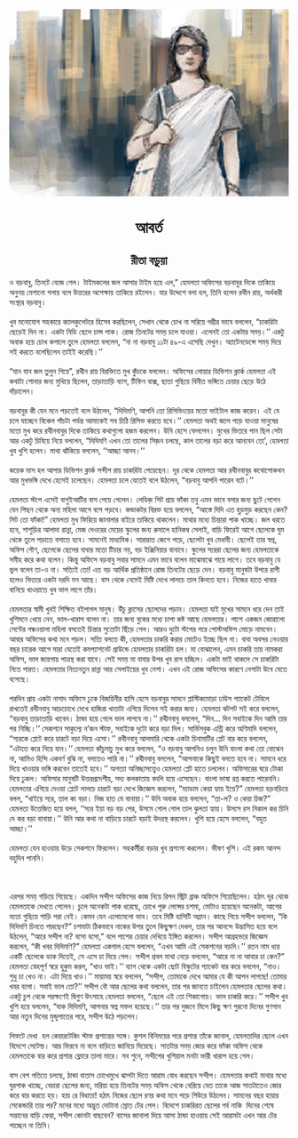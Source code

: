 <div align=center> <img src="./../metadata/images/আবর্ত.jpg" align="center" ></div>
<h1 align=center>আবর্ত</h1>
<h2 align=center>রীতা বড়ুয়া</h2>
&#x993; &#x9AC;&#x9DC;&#x9AC;&#x9BE;&#x9AC;&#x9C1;, &#x9A4;&#x9BF;&#x9A8;&#x99F;&#x9C7; &#x9AC;&#x9C7;&#x99C;&#x9C7; &#x997;&#x9C7;&#x9B2;&#x964; &#x99F;&#x9BE;&#x987;&#x9AE;&#x995;&#x9B2;&#x9C7;&#x9B0; &#x99C;&#x9B2; &#x986;&#x9B8;&#x9BE;&#x9B0; &#x99F;&#x9BE;&#x987;&#x9AE; &#x9B9;&#x9DF;&#x9C7; &#x98F;&#x9B2;,&#x201D; &#x9B9;&#x9C7;&#x9AE;&#x9B2;&#x9A4;&#x9BE; &#x985;&#x9AB;&#x9BF;&#x9B8;&#x9C7;&#x9B0; &#x9AC;&#x9DC;&#x9AC;&#x9BE;&#x9AC;&#x9C1;&#x9B0; &#x9A6;&#x9BF;&#x995;&#x9C7; &#x9A4;&#x9BE;&#x995;&#x9BF;&#x9DF;&#x9C7; &#x985;&#x9A8;&#x9C1;&#x9A8;&#x9DF; &#x9AE;&#x9C7;&#x9B6;&#x9BE;&#x9A8;&#x9CB; &#x997;&#x9B2;&#x9BE;&#x9DF; &#x9AC;&#x9B2;&#x9C7; &#x989;&#x9A4;&#x9CD;&#x9A4;&#x9B0;&#x9C7;&#x9B0; &#x985;&#x9AA;&#x9C7;&#x995;&#x9CD;&#x9B7;&#x9BE;&#x9DF; &#x9A4;&#x9BE;&#x995;&#x9BF;&#x9DF;&#x9C7; &#x9B0;&#x987;&#x9B2;&#x9C7;&#x9A8;&#x964; &#x9AF;&#x9BE;&#x9B0; &#x989;&#x9A6;&#x9CD;&#x9A6;&#x9C7;&#x9B6;&#x9C7; &#x9AC;&#x9B2;&#x9BE; &#x9B9;&#x9B2;, &#x9A4;&#x9BF;&#x9A8;&#x9BF; &#x9B9;&#x9B2;&#x9C7;&#x9A8; &#x9B0;&#x9A5;&#x9C0;&#x9A8; &#x9B0;&#x9BE;&#x9DF;, &#x985;&#x9B0;&#x9CD;&#x9A5;&#x995;&#x9B0;&#x9C0; &#x9B8;&#x982;&#x9B8;&#x9CD;&#x9A5;&#x9BE;&#x9B0; &#x9AC;&#x9DC;&#x9AC;&#x9BE;&#x9AC;&#x9C1;&#x964;&#xA0;<br> <br>&#x996;&#x9C1;&#x9AC; &#x9AE;&#x9A8;&#x9CB;&#x9AF;&#x9CB;&#x997; &#x9B8;&#x9B9;&#x995;&#x9BE;&#x9B0;&#x9C7; &#x995;&#x9CD;&#x9AF;&#x9BE;&#x9B2;&#x995;&#x9C1;&#x9B2;&#x9C7;&#x99F;&#x9B0;&#x9C7; &#x9B9;&#x9BF;&#x9B8;&#x9C7;&#x9AC; &#x995;&#x9B0;&#x99B;&#x9BF;&#x9B2;&#x9C7;&#x9A8;, &#x9B8;&#x9C7;&#x996;&#x9BE;&#x9A8; &#x9A5;&#x9C7;&#x995;&#x9C7; &#x99A;&#x9CB;&#x996; &#x9A8;&#x9BE; &#x9B8;&#x9B0;&#x9BF;&#x9DF;&#x9C7; &#x997;&#x9AE;&#x9CD;&#x9AD;&#x9C0;&#x9B0; &#x9AD;&#x9BE;&#x9AC;&#x9C7; &#x9AC;&#x9B2;&#x9B2;&#x9C7;&#x9A8;, &#x201C;&#x99A;&#x9BE;&#x995;&#x9B0;&#x9BF;&#x99F;&#x9BE; &#x99B;&#x9C7;&#x9DC;&#x9C7;&#x987; &#x9A6;&#x9BF;&#x9A8; &#x9A8;&#x9BE;&#x964; &#x98F;&#x995;&#x99F;&#x9BE; &#x9A8;&#x9BF;&#x9A1;&#x9BF; &#x99B;&#x9C7;&#x9B2;&#x9C7; &#x99A;&#x9BE;&#x9A8;&#x9CD;&#x9B8; &#x9AA;&#x9BE;&#x995;&#x964; &#x9B0;&#x9CB;&#x99C; &#x9A4;&#x9BF;&#x9A8;&#x99F;&#x9C7;&#x9B0; &#x9B8;&#x9AE;&#x9DF; &#x99A;&#x9B2;&#x9C7; &#x9AF;&#x9BE;&#x993;&#x9DF;&#x9BE;&#x964; &#x98F;&#x9B2;&#x9C7;&#x9A8;&#x987; &#x9A4;&#x9CB; &#x98F;&#x995;&#x99F;&#x9BE;&#x9B0; &#x9B8;&#x9AE;&#x9DF;&#x964;&#x2019;&#x2019; &#x98F;&#x995;&#x99F;&#x9C1; &#x985;&#x9AC;&#x9BE;&#x995; &#x9B9;&#x9DF;&#x9C7; &#x99A;&#x9CB;&#x996; &#x995;&#x9AA;&#x9BE;&#x9B2;&#x9C7; &#x9A4;&#x9C1;&#x9B2;&#x9C7; &#x9B9;&#x9C7;&#x9AE;&#x9B2;&#x9A4;&#x9BE; &#x9AC;&#x9B2;&#x9B2;&#x9C7;&#x9A8;, &#x201C;&#x9A8;&#x9BE; &#x9A8;&#x9BE; &#x9AC;&#x9DC;&#x9AC;&#x9BE;&#x9AC;&#x9C1; &#x9E7;&#x9E7;&#x99F;&#x9BE; &#x9EA;&#x9EF;-&#x98F; &#x98F;&#x9B8;&#x9C7;&#x99B;&#x9BF; &#x9A6;&#x9C7;&#x996;&#x9C1;&#x9A8;&#x964; &#x985;&#x9CD;&#x9AF;&#x9BE;&#x99F;&#x9C7;&#x9A8;&#x9A1;&#x9C7;&#x9A8;&#x9CD;&#x9B8;&#x9C7; &#x9B8;&#x9AE;&#x9DF; &#x9A6;&#x9BF;&#x9DF;&#x9C7; &#x9B8;&#x987; &#x995;&#x9B0;&#x9A4;&#x9C7; &#x9AC;&#x9B2;&#x9C7;&#x99B;&#x9BF;&#x9B2;&#x9C7;&#x9A8; &#x9A4;&#x9BE;&#x987;&#x987; &#x995;&#x9B0;&#x9C7;&#x99B;&#x9BF;&#x964;&#x2019;&#x2019;&#xA0;<br> <br>&#x201C;&#x9AF;&#x9BE;&#x9A8; &#x9AF;&#x9BE;&#x9A8; &#x99C;&#x9B2; &#x9A4;&#x9C1;&#x9B2;&#x9C1;&#x9A8; &#x997;&#x9BF;&#x9DF;&#x9C7;&#x201D;, &#x9B0;&#x9A5;&#x9C0;&#x9A8; &#x9B0;&#x9BE;&#x9DF; &#x9AC;&#x9BF;&#x9B0;&#x995;&#x9CD;&#x9A4;&#x9BF;&#x9A4;&#x9C7; &#x9AE;&#x9C1;&#x996; &#x995;&#x9C1;&#x981;&#x99A;&#x995;&#x9C7; &#x9AC;&#x9B2;&#x9B2;&#x9C7;&#x9A8;&#x964; &#x985;&#x9AB;&#x9BF;&#x9B8;&#x9C7;&#x9B0; &#x9B2;&#x9CB;&#x9DF;&#x9BE;&#x9B0; &#x9A1;&#x9BF;&#x9AD;&#x9BF;&#x9B6;&#x9A8; &#x995;&#x9CD;&#x9B2;&#x9BE;&#x9B0;&#x9CD;&#x995; &#x9B9;&#x9C7;&#x9AE;&#x9B2;&#x9A4;&#x9BE; &#x98F;&#x987; &#x995;&#x9A5;&#x9BE;&#x99F;&#x9BE; &#x9B6;&#x9CB;&#x9A8;&#x9BE;&#x9B0; &#x99C;&#x9A8;&#x9CD;&#x9AF; &#x9AE;&#x9C1;&#x996;&#x9BF;&#x9DF;&#x9C7; &#x99B;&#x9BF;&#x9B2;&#x9C7;&#x9A8;, &#x9A4;&#x9BE;&#x9DC;&#x9BE;&#x9A4;&#x9BE;&#x9DC;&#x9BF; &#x9AC;&#x9CD;&#x9AF;&#x9BE;&#x997;, &#x99F;&#x9BF;&#x9AB;&#x9BF;&#x9A8; &#x9AC;&#x9BE;&#x995;&#x9CD;&#x9B8;, &#x99B;&#x9BE;&#x9A4;&#x9BE; &#x997;&#x9C1;&#x99B;&#x9BF;&#x9DF;&#x9C7; &#x9AC;&#x9BF;&#x9A8;&#x9C0;&#x9A4; &#x9AD;&#x999;&#x9CD;&#x997;&#x9BF;&#x9A4;&#x9C7; &#x99A;&#x9C7;&#x9DF;&#x9BE;&#x9B0; &#x99B;&#x9C7;&#x9DC;&#x9C7; &#x989;&#x9A0;&#x9C7; &#x9A6;&#x9BE;&#x981;&#x9DC;&#x9BE;&#x9B2;&#x9C7;&#x9A8;&#x964;<br> <br>&#x9AC;&#x9DC;&#x9AC;&#x9BE;&#x9AC;&#x9C1;&#x9B0; &#x995;&#x9C0; &#x9AF;&#x9C7;&#x9A8; &#x9AE;&#x9A8;&#x9C7; &#x9AA;&#x9DC;&#x9A4;&#x9C7;&#x987; &#x9AC;&#x9B2;&#x9C7; &#x989;&#x9A0;&#x9B2;&#x9C7;&#x9A8;, &#x201C;&#x9A6;&#x9BF;&#x9A6;&#x9BF;&#x9AE;&#x9A3;&#x9BF;, &#x986;&#x9AA;&#x9A8;&#x9BF; &#x9A4;&#x9CB; &#x9B0;&#x9BF;&#x9B8;&#x9BF;&#x9AD;&#x9BF;&#x982;&#x9DF;&#x9C7;&#x9B0; &#x9AE;&#x9A4;&#x9CB; &#x9AD;&#x9BE;&#x987;&#x99F;&#x9BE;&#x9B2; &#x995;&#x9BE;&#x99C; &#x995;&#x9B0;&#x9C7;&#x9A8;&#x964; &#x98F;&#x987; &#x9AF;&#x9C7; &#x99A;&#x9B2;&#x9C7; &#x9AF;&#x9BE;&#x99A;&#x9CD;&#x99B;&#x9C7;&#x9A8; &#x9AC;&#x9BF;&#x995;&#x9C7;&#x9B2; &#x9AA;&#x9BE;&#x981;&#x99A;&#x99F;&#x9BE; &#x9AA;&#x9B0;&#x9CD;&#x9AF;&#x9A8;&#x9CD;&#x9A4; &#x986;&#x9AE;&#x9BE;&#x995;&#x9C7;&#x987; &#x9B8;&#x9AC; &#x99A;&#x9BF;&#x9A0;&#x9BF; &#x9B0;&#x9BF;&#x9B8;&#x9BF;&#x9AD; &#x995;&#x9B0;&#x9A4;&#x9C7; &#x9B9;&#x9AC;&#x9C7;&#x964;&#x2019;&#x2019; &#x9B9;&#x9C7;&#x9AE;&#x9B2;&#x9A4;&#x9BE; &#x985;&#x9A5;&#x987; &#x99C;&#x9B2;&#x9C7; &#x9AA;&#x9DC;&#x9C7; &#x9AF;&#x9BE;&#x993;&#x9DF;&#x9BE; &#x9AE;&#x9BE;&#x9A8;&#x9C1;&#x9B7;&#x9C7;&#x9B0; &#x9AE;&#x9A4;&#x9CB; &#x9AE;&#x9C1;&#x996; &#x995;&#x9B0;&#x9C7; &#x9B0;&#x9A5;&#x9C0;&#x9A8;&#x9AC;&#x9BE;&#x9AC;&#x9C1;&#x9B0; &#x9A6;&#x9BF;&#x995;&#x9C7; &#x9A4;&#x9BE;&#x995;&#x9BF;&#x9DF;&#x9C7; &#x995;&#x9A5;&#x9BE;&#x997;&#x9C1;&#x9B2;&#x9CB; &#x9B9;&#x99C;&#x9AE; &#x995;&#x9B0;&#x9B2;&#x9C7;&#x9A8;&#x964; &#x989;&#x9A8;&#x9BF; &#x9B9;&#x9C7;&#x9B8;&#x9C7; &#x9AB;&#x9C7;&#x9B2;&#x9B2;&#x9C7;&#x9A8;&#x964; &#x9AE;&#x9C1;&#x996;&#x9C7;&#x9B0; &#x9AD;&#x9BF;&#x9A4;&#x9B0;&#x9C7; &#x9AA;&#x9BE;&#x9A8; &#x99B;&#x9BF;&#x9B2; &#x9B8;&#x9C7;&#x99F;&#x9BE; &#x986;&#x9B0; &#x98F;&#x995;&#x99F;&#x9C1; &#x99A;&#x9BF;&#x9AC;&#x9BF;&#x9DF;&#x9C7; &#x9A8;&#x9BF;&#x9DF;&#x9C7; &#x9AC;&#x9B2;&#x9B2;&#x9C7;&#x9A8;, &#x201C;&#x9A6;&#x9BF;&#x9A6;&#x9BF;&#x9AE;&#x9A3;&#x9BF; &#x98F;&#x996;&#x9A8; &#x9A4;&#x9CB; &#x9A4;&#x9BE;&#x9B2;&#x9C7;&#x9B0; &#x9B8;&#x9BF;&#x99C;&#x9BC;&#x9A8; &#x99A;&#x9B2;&#x99B;&#x9C7;, &#x995;&#x9BE;&#x9B2; &#x9A4;&#x9BE;&#x9B2;&#x9C7;&#x9B0; &#x9AC;&#x9DC;&#x9BE; &#x995;&#x9B0;&#x9C7; &#x986;&#x9A8;&#x9AC;&#x9C7;&#x9A8; &#x9A4;&#x9CB;&#x2019;, &#x9B9;&#x9C7;&#x9AE;&#x9B2;&#x9A4;&#x9BE; &#x996;&#x9C1;&#x9AC; &#x996;&#x9C1;&#x9B6;&#x9BF; &#x9B9;&#x9B2;&#x9C7;&#x9A8;&#x964; &#x9AE;&#x9BE;&#x9A5;&#x9BE; &#x99D;&#x9BE;&#x981;&#x995;&#x9BF;&#x9DF;&#x9C7; &#x9AC;&#x9B2;&#x9B2;&#x9C7;&#x9A8;, &#x2018;&#x2018;&#x986;&#x99A;&#x9CD;&#x99B;&#x9BE; &#x986;&#x9A8;&#x9AC;&#x964;&#x2019;&#x2019;&#xA0;<br> <br>&#x995;&#x9DF;&#x9C7;&#x995; &#x9AE;&#x9BE;&#x9B8; &#x9B9;&#x9B2; &#x986;&#x9AA;&#x9BE;&#x9B0; &#x9A1;&#x9BF;&#x9AD;&#x9BF;&#x9B6;&#x9A8; &#x995;&#x9CD;&#x9B2;&#x9BE;&#x9B0;&#x9CD;&#x995; &#x9B8;&#x9A8;&#x9CD;&#x9A6;&#x9C0;&#x9AA; &#x9B0;&#x9BE;&#x9DF; &#x99A;&#x9BE;&#x995;&#x9B0;&#x9BF;&#x99F;&#x9BE; &#x9AA;&#x9C7;&#x9DF;&#x9C7;&#x99B;&#x9C7;&#x9A8;&#x964; &#x9A6;&#x9C2;&#x9B0; &#x9A5;&#x9C7;&#x995;&#x9C7; &#x9B9;&#x9C7;&#x9AE;&#x9B2;&#x9A4;&#x9BE; &#x986;&#x9B0; &#x9B0;&#x9A5;&#x9C0;&#x9A8;&#x9AC;&#x9BE;&#x9AC;&#x9C1;&#x9B0; &#x995;&#x9A5;&#x9CB;&#x9AA;&#x9CB;&#x995;&#x9A5;&#x9A8; &#x986;&#x9B0; &#x9AE;&#x9C1;&#x996;&#x9AD;&#x999;&#x9CD;&#x997;&#x9BF; &#x9A6;&#x9C7;&#x996;&#x9C7; &#x9B9;&#x9C7;&#x9B8;&#x9C7;&#x987; &#x99A;&#x9B2;&#x9C7;&#x99B;&#x9C7;&#x9A8;&#x964; &#x9B9;&#x9C7;&#x9AE;&#x9B2;&#x9A4;&#x9BE; &#x99A;&#x9B2;&#x9C7; &#x9AF;&#x9C7;&#x9A4;&#x9C7;&#x987; &#x9AC;&#x9B2;&#x9C7; &#x989;&#x9A0;&#x9B2;&#x9C7;&#x9A8;, &#x201C;&#x9AC;&#x9DC;&#x9AC;&#x9BE;&#x9AC;&#x9C1; &#x986;&#x9AA;&#x9A8;&#x9BF; &#x9AA;&#x9BE;&#x9B0;&#x9C7;&#x9A8; &#x9AC;&#x99F;&#x9C7;&#x964;&#x2019;&#x2019;<br> <br>&#x9B9;&#x9C7;&#x9AE;&#x9B2;&#x9A4;&#x9BE; &#x9B8;&#x9CD;&#x99F;&#x9AA;&#x9C7; &#x98F;&#x9B8;&#x9C7;&#x987; &#x9AC;&#x9BE;&#x997;&#x9C1;&#x987;&#x986;&#x99F;&#x9BF;&#x9B0; &#x9AC;&#x9BE;&#x9B8; &#x9AA;&#x9C7;&#x9DF;&#x9C7; &#x997;&#x9C7;&#x9B2;&#x9C7;&#x9A8;&#x964; &#x9B2;&#x9C7;&#x9A1;&#x9BF;&#x99C;&#x9BC; &#x9B8;&#x9BF;&#x99F; &#x9AA;&#x9CD;&#x9B0;&#x9BE;&#x9DF; &#x9AB;&#x9BE;&#x981;&#x995;&#x9BE; &#x9A4;&#x9AC;&#x9C1; &#x98F;&#x9AE;&#x9A8; &#x9AD;&#x9BE;&#x9AC;&#x9C7; &#x9AC;&#x9B8;&#x9BE;&#x9B0; &#x99C;&#x9A8;&#x9CD;&#x9AF; &#x99B;&#x9C1;&#x99F;&#x9C7; &#x997;&#x9C7;&#x9B2;&#x9C7;&#x9A8; &#x9AF;&#x9C7;&#x9A8; &#x9AA;&#x9BF;&#x99B;&#x9A8; &#x9A5;&#x9C7;&#x995;&#x9C7; &#x985;&#x9A8;&#x9CD;&#x9AF; &#x9AE;&#x9B9;&#x9BF;&#x9B2;&#x9BE; &#x986;&#x997;&#x9C7; &#x9AC;&#x9B8;&#x9C7; &#x9AA;&#x9DC;&#x9AC;&#x9C7;&#x964; &#x995;&#x9A8;&#x9CD;&#x9A1;&#x9BE;&#x995;&#x99F;&#x9B0; &#x9AC;&#x9BF;&#x9B0;&#x995;&#x9CD;&#x9A4; &#x9B9;&#x9DF;&#x9C7; &#x9AC;&#x9B2;&#x9B2;&#x9C7;&#x9A8;, &#x201C;&#x986;&#x9B8;&#x9CD;&#x9A4;&#x9C7; &#x9A6;&#x9BF;&#x9A6;&#x9BF; &#x98F;&#x9A4; &#x9B9;&#x9C1;&#x9DC;&#x9AE;&#x9C1;&#x9DC; &#x995;&#x9B0;&#x99B;&#x9C7;&#x9A8; &#x995;&#x9C7;&#x9A8;? &#x9B8;&#x9BF;&#x99F; &#x9A4;&#x9CB; &#x9AB;&#x9BE;&#x981;&#x995;&#x9BE;!&#x201D; &#x9B9;&#x9C7;&#x9AE;&#x9B2;&#x9A4;&#x9BE; &#x9AE;&#x9C1;&#x996; &#x9AB;&#x9BF;&#x9B0;&#x9BF;&#x9DF;&#x9C7; &#x99C;&#x9BE;&#x9A8;&#x9BE;&#x9B2;&#x9BE;&#x9B0; &#x9AC;&#x9BE;&#x987;&#x9B0;&#x9C7; &#x9A4;&#x9BE;&#x995;&#x9BF;&#x9DF;&#x9C7; &#x9A5;&#x9BE;&#x995;&#x9B2;&#x9C7;&#x9A8;&#x964; &#x9AE;&#x9BE;&#x9A5;&#x9BE;&#x9B0; &#x9AE;&#x9A7;&#x9CD;&#x9AF;&#x9C7; &#x99A;&#x9BF;&#x9A8;&#x9CD;&#x9A4;&#x9BE;&#x9B0;&#x9BE; &#x9AA;&#x9BE;&#x995; &#x996;&#x9BE;&#x99A;&#x9CD;&#x99B;&#x9C7;&#x964; &#x99C;&#x9B2; &#x9A7;&#x9B0;&#x9A4;&#x9C7; &#x9B9;&#x9AC;&#x9C7;, &#x9B6;&#x9BE;&#x9B6;&#x9C1;&#x9DC;&#x9BF;&#x9B0; &#x986;&#x9B2;&#x9BE;&#x9A6;&#x9BE; &#x9B0;&#x9BE;&#x9A8;&#x9CD;&#x9A8;&#x9BE;, &#x9AE;&#x9C7;&#x99C; &#x9A6;&#x9C7;&#x993;&#x9B0;&#x9C7;&#x9B0; &#x9AE;&#x9C7;&#x9DF;&#x9C7;&#x9B0; &#x9B8;&#x9CD;&#x995;&#x9C1;&#x9B2;&#x9C7;&#x9B0; &#x99C;&#x9A8;&#x9CD;&#x9AF; &#x9B0;&#x9C1;&#x9AE;&#x9BE;&#x9B2;&#x9C7; &#x9B9;&#x9BE;&#x9A8;&#x9BF;&#x995;&#x9AE;&#x9CD;&#x9AC; &#x9B8;&#x9C7;&#x9B2;&#x9BE;&#x987;, &#x9AC;&#x9BE;&#x9DC;&#x9BF; &#x9AB;&#x9BF;&#x9B0;&#x9C7;&#x987; &#x986;&#x997;&#x9C7; &#x99B;&#x9C7;&#x9B2;&#x9C7;&#x995;&#x9C7; &#x998;&#x9C1;&#x9AE; &#x9A5;&#x9C7;&#x995;&#x9C7; &#x9A4;&#x9C1;&#x9B2;&#x9C7; &#x9AA;&#x9DC;&#x9BE;&#x9A4;&#x9C7; &#x9AC;&#x9B8;&#x9BE;&#x9A4;&#x9C7; &#x9B9;&#x9AC;&#x9C7;&#x964; &#x9B8;&#x9BE;&#x9AE;&#x9A8;&#x9C7;&#x987; &#x9AE;&#x9BE;&#x9A7;&#x9CD;&#x9AF;&#x9AE;&#x9BF;&#x995;&#x964; &#x9B8;&#x9BE;&#x9B0;&#x9BE;&#x9B0;&#x9BE;&#x9A4; &#x99C;&#x9C7;&#x997;&#x9C7; &#x9AA;&#x9DC;&#x9C7;, &#x99B;&#x9C7;&#x9B2;&#x9C7;&#x99F;&#x9BE; &#x996;&#x9C1;&#x9AC; &#x9AE;&#x9C7;&#x9A7;&#x9BE;&#x9AC;&#x9C0;&#x964; &#x99B;&#x9C7;&#x9B2;&#x9C7;&#x987; &#x9A4;&#x9BE;&#x9B0; &#x9B8;&#x9CD;&#x9AC;&#x9AA;&#x9CD;&#x9A8;, &#x985;&#x9AB;&#x9BF;&#x9B8; &#x997;&#x9CC;&#x9A3;, &#x99B;&#x9C7;&#x9B2;&#x9C7;&#x995;&#x9C7; &#x99B;&#x9C7;&#x9B2;&#x9C7;&#x9B0; &#x9AC;&#x9BE;&#x9AC;&#x9BE;&#x9B0; &#x9AE;&#x9A4;&#x9CB; &#x99F;&#x9BF;&#x99A;&#x9BE;&#x9B0; &#x9A8;&#x9DF;, &#x9AC;&#x9DC; &#x987;&#x99E;&#x9CD;&#x99C;&#x9BF;&#x9A8;&#x9BF;&#x9DF;&#x9BE;&#x9B0; &#x9AC;&#x9BE;&#x9A8;&#x9BE;&#x9AC;&#x9C7;&#x964; &#x9B8;&#x9CD;&#x995;&#x9C1;&#x9B2;&#x9C7;&#x9B0; &#x9B8;&#x9CD;&#x9AF;&#x9B0;&#x9B0;&#x9BE; &#x99B;&#x9C7;&#x9B2;&#x9C7;&#x9B0; &#x99C;&#x9A8;&#x9CD;&#x9AF; &#x9B9;&#x9C7;&#x9AE;&#x9B2;&#x9A4;&#x9BE;&#x995;&#x9C7; &#x9B8;&#x9AE;&#x9C0;&#x9B9; &#x995;&#x9B0;&#x9C7; &#x995;&#x9A5;&#x9BE; &#x9AC;&#x9B2;&#x9C7;&#x9A8;&#x964; &#x995;&#x9BF;&#x9A8;&#x9CD;&#x9A4;&#x9C1; &#x985;&#x9AB;&#x9BF;&#x9B8;&#x9C7; &#x9AC;&#x9DC;&#x9AC;&#x9BE;&#x9AC;&#x9C1; &#x9B8;&#x9AC;&#x9BE;&#x9B0; &#x9B8;&#x9BE;&#x9AE;&#x9A8;&#x9C7; &#x98F;&#x9AE;&#x9A8; &#x9AD;&#x9BE;&#x9AC;&#x9C7; &#x9AC;&#x9B2;&#x9C7;&#x9A8; &#x9AE;&#x9BE;&#x99D;&#x9C7;&#x9AE;&#x9BE;&#x99D;&#x9C7; &#x997;&#x9BE;&#x9DF;&#x9C7; &#x9B2;&#x9BE;&#x997;&#x9C7;&#x964; &#x9A4;&#x9AC;&#x9C7; &#x9AC;&#x9DC;&#x9AC;&#x9BE;&#x9AC;&#x9C1; &#x9AF;&#x9C7; &#x9AD;&#x9C1;&#x9B2; &#x9AC;&#x9B2;&#x9C7;&#x9A8; &#x9A4;&#x9BE;-&#x993; &#x9A8;&#x9BE;&#x964; &#x9B8;&#x9A4;&#x9CD;&#x9AF;&#x9BF;&#x987; &#x9A4;&#x9CB;! &#x98F;&#x9A4; &#x9AC;&#x9DC; &#x986;&#x9B0;&#x9CD;&#x9A5;&#x9BF;&#x995; &#x9AA;&#x9CD;&#x9B0;&#x9A4;&#x9BF;&#x9B7;&#x9CD;&#x9A0;&#x9BE;&#x9A8;&#x9C7; &#x9B0;&#x9CB;&#x99C; &#x9A4;&#x9BF;&#x9A8;&#x99F;&#x9C7;&#x9DF; &#x99B;&#x9C7;&#x9DC;&#x9C7; &#x9A6;&#x9C7;&#x9A8;&#x964; &#x9AC;&#x9DC;&#x9AC;&#x9BE;&#x9AC;&#x9C1; &#x9AE;&#x9BE;&#x9A8;&#x9C1;&#x9B7;&#x99F;&#x9BE; &#x989;&#x9AA;&#x9B0;&#x9C7; &#x9B0;&#x9BE;&#x997;&#x9C0; &#x9B9;&#x9B2;&#x9C7;&#x993; &#x9AD;&#x9BF;&#x9A4;&#x9B0;&#x9C7; &#x98F;&#x995;&#x99F;&#x9BE; &#x9A6;&#x9B0;&#x9A6;&#x9BF; &#x9AE;&#x9A8; &#x986;&#x99B;&#x9C7;&#x964; &#x9AC;&#x9BE;&#x9B8; &#x9A5;&#x9C7;&#x995;&#x9C7; &#x9A8;&#x9C7;&#x9AE;&#x9C7;&#x987; &#x9AE;&#x9BF;&#x9B7;&#x9CD;&#x99F;&#x9BF; &#x9A6;&#x9C7;&#x996;&#x9C7; &#x9B2;&#x9BE;&#x9B2;&#x99A;&#x9C7; &#x9A4;&#x9BE;&#x9B2; &#x995;&#x9BF;&#x9A8;&#x9A4;&#x9C7; &#x9B9;&#x9AC;&#x9C7;&#x964; &#x9A8;&#x9BF;&#x99C;&#x9C7;&#x9B0; &#x9B9;&#x9BE;&#x9A4;&#x9C7; &#x996;&#x9BE;&#x9AC;&#x9BE;&#x9B0; &#x9AC;&#x9BE;&#x9A8;&#x9BF;&#x9DF;&#x9C7; &#x996;&#x9BE;&#x993;&#x9DF;&#x9BE;&#x9A4;&#x9C7; &#x996;&#x9C1;&#x9AC; &#x9AD;&#x9BE;&#x9B2; &#x9B2;&#x9BE;&#x997;&#x9C7; &#x9A4;&#x9BE;&#x981;&#x9B0;&#x964;&#xA0;<br> <br>&#x9B9;&#x9C7;&#x9AE;&#x9B2;&#x9A4;&#x9BE;&#x9B0; &#x9B8;&#x9CD;&#x9AC;&#x9BE;&#x9AE;&#x9C0; &#x996;&#x9C1;&#x9AC;&#x987; &#x9B6;&#x9BF;&#x995;&#x9CD;&#x9B7;&#x9BF;&#x9A4; &#x9AC;&#x987;&#x9AA;&#x9BE;&#x997;&#x9B2; &#x9AE;&#x9BE;&#x9A8;&#x9C1;&#x9B7;&#x964; &#x989;&#x981;&#x99A;&#x9C1; &#x995;&#x9CD;&#x9B2;&#x9BE;&#x9B8;&#x9C7;&#x9B0; &#x99B;&#x9C7;&#x9B2;&#x9C7;&#x9A6;&#x9C7;&#x9B0; &#x9AA;&#x9DC;&#x9BE;&#x9A8;&#x964; &#x9B9;&#x9C7;&#x9AE;&#x9B2;&#x9A4;&#x9BE; &#x9AF;&#x9BE;&#x987; &#x9AE;&#x9C1;&#x996;&#x9C7;&#x9B0; &#x9B8;&#x9BE;&#x9AE;&#x9A8;&#x9C7; &#x9A7;&#x9B0;&#x9C7; &#x9A6;&#x9C7;&#x9A8; &#x9A4;&#x9BE;&#x987; &#x996;&#x9C1;&#x9B6;&#x9BF;&#x9AE;&#x9A8;&#x9C7; &#x996;&#x9C7;&#x9DF;&#x9C7; &#x9A8;&#x9C7;&#x9A8;, &#x9AD;&#x9BE;&#x9B2;-&#x996;&#x9BE;&#x9B0;&#x9BE;&#x9AA; &#x9AC;&#x9B2;&#x9C7;&#x9A8; &#x9A8;&#x9BE;&#x964; &#x9A4;&#x9BE;&#x9B0; &#x99C;&#x9A8;&#x9CD;&#x9AF; &#x9AC;&#x9C1;&#x995;&#x9C7;&#x9B0; &#x9AE;&#x9A7;&#x9CD;&#x9AF;&#x9C7; &#x99A;&#x9BE;&#x9AA;&#x9BE; &#x995;&#x9B7;&#x9CD;&#x99F; &#x986;&#x99B;&#x9C7; &#x9B9;&#x9C7;&#x9AE;&#x9B2;&#x9A4;&#x9BE;&#x9B0;&#x964; &#x9AA;&#x9BE;&#x9B6;&#x9C7; &#x98F;&#x995;&#x99C;&#x9A8; &#x99C;&#x9CB;&#x9B0;&#x9BE;&#x9B2;&#x9CB; &#x9B8;&#x9C7;&#x9A8;&#x9CD;&#x99F;&#x9C7;&#x9B0; &#x997;&#x9A8;&#x9CD;&#x9A7;&#x993;&#x9DF;&#x9BE;&#x9B2;&#x9BE; &#x9AE;&#x9B9;&#x9BF;&#x9B2;&#x9BE; &#x9AC;&#x9B8;&#x9A4;&#x9C7;&#x987; &#x99A;&#x9BF;&#x9A8;&#x9CD;&#x9A4;&#x9BE;&#x9B0; &#x9B8;&#x9C1;&#x9A4;&#x9CB;&#x99F;&#x9BE; &#x99B;&#x9BF;&#x981;&#x9DC;&#x9C7; &#x997;&#x9C7;&#x9B2;&#x964; &#x986;&#x9B0;&#x993; &#x9A6;&#x9C1;&#x99F;&#x9CB; &#x9B8;&#x9CD;&#x99F;&#x9AA;&#x9C7;&#x9B0; &#x9AA;&#x9B0;&#x9C7; &#x9AA;&#x9CB;&#x9B8;&#x9CD;&#x99F;&#x985;&#x9AB;&#x9BF;&#x9B8; &#x9AE;&#x9CB;&#x9DC;&#x9C7; &#x9A8;&#x9BE;&#x9AE;&#x9AC;&#x9C7;&#x9A8;&#x964; &#x986;&#x9AC;&#x9BE;&#x9B0; &#x985;&#x9AB;&#x9BF;&#x9B8;&#x9C7;&#x9B0; &#x995;&#x9A5;&#x9BE; &#x9AE;&#x9A8;&#x9C7; &#x9AA;&#x9DC;&#x9B2;&#x964; &#x9B8;&#x9A4;&#x9CD;&#x9AF;&#x9BF; &#x9AC;&#x9B2;&#x9A4;&#x9C7; &#x995;&#x9C0;, &#x9B9;&#x9C7;&#x9AE;&#x9B2;&#x9A4;&#x9BE;&#x9B0; &#x99A;&#x9BE;&#x995;&#x9B0;&#x9BF; &#x995;&#x9B0;&#x9BE;&#x9B0; &#x9AE;&#x9CB;&#x99F;&#x9C7;&#x993; &#x987;&#x99A;&#x9CD;&#x99B;&#x9C7; &#x99B;&#x9BF;&#x9B2; &#x9A8;&#x9BE;&#x964; &#x9AC;&#x9BE;&#x9AC;&#x9BE; &#x985;&#x9AC;&#x9B8;&#x9B0; &#x9A8;&#x9C7;&#x993;&#x9DF;&#x9BE;&#x9B0; &#x9AC;&#x99B;&#x9B0; &#x99A;&#x9BE;&#x9B0;&#x9C7;&#x995; &#x986;&#x997;&#x9C7; &#x9AE;&#x9BE;&#x9B0;&#x9BE; &#x9AF;&#x9C7;&#x9A4;&#x9C7;&#x987; &#x995;&#x9AE;&#x9AA;&#x9CD;&#x9AF;&#x9BE;&#x9B6;&#x9A8;&#x9C7;&#x99F; &#x997;&#x9CD;&#x9B0;&#x9BE;&#x989;&#x9A8;&#x9CD;&#x9A1;&#x9C7; &#x9B9;&#x9C7;&#x9AE;&#x9B2;&#x9A4;&#x9BE;&#x9B0; &#x99A;&#x9BE;&#x995;&#x9B0;&#x9BF;&#x99F;&#x9BE; &#x9B9;&#x9B2;&#x964; &#x9AE;&#x9BE; &#x9AC;&#x9CB;&#x99D;&#x9BE;&#x9B2;&#x9C7;&#x9A8;, &#x98F;&#x9AE;&#x9A8; &#x99A;&#x9BE;&#x995;&#x9B0;&#x9BF; &#x9A4;&#x9BE;&#x9DF; &#x9A8;&#x9BE;&#x9AE;&#x995;&#x9B0;&#x9BE; &#x985;&#x9AB;&#x9BF;&#x9B8;, &#x9AD;&#x9BE;&#x9B2; &#x99C;&#x9BE;&#x9DF;&#x997;&#x9BE;&#x9DF; &#x9AA;&#x9BE;&#x9A4;&#x9CD;&#x9B0;&#x9B8;&#x9CD;&#x9A5; &#x995;&#x9B0;&#x9BE; &#x9AF;&#x9BE;&#x9AC;&#x9C7;&#x964; &#x9B8;&#x9C7;&#x987; &#x9B8;&#x9AE;&#x9DF; &#x9AE;&#x9BE; &#x9AC;&#x9BE;&#x9AC;&#x9BE;&#x9B0; &#x989;&#x9AA;&#x9B0; &#x996;&#x9C1;&#x9AC; &#x9B0;&#x9BE;&#x997; &#x9B9;&#x99A;&#x9CD;&#x99B;&#x9BF;&#x9B2;&#x964; &#x98F;&#x995;&#x99F;&#x9BE; &#x9AD;&#x9BE;&#x987; &#x9A5;&#x9BE;&#x995;&#x9B2;&#x9C7; &#x9B8;&#x9C7; &#x99A;&#x9BE;&#x995;&#x9B0;&#x9BF;&#x99F;&#x9BE; &#x9A8;&#x9BF;&#x9A4;&#x9C7; &#x9AA;&#x9BE;&#x9B0;&#x9A4;&#x964; &#x9B9;&#x9C7;&#x9AE;&#x9B2;&#x9A4;&#x9BE;&#x9B0; &#x9A8;&#x9BF;&#x9A4;&#x9CD;&#x9AF;&#x9A8;&#x9A4;&#x9C1;&#x9A8; &#x9B0;&#x9BE;&#x9A8;&#x9CD;&#x9A8;&#x9BE; &#x986;&#x9B0; &#x9B8;&#x9C7;&#x9B2;&#x9BE;&#x987;&#x9DF;&#x9C7;&#x9B0; &#x996;&#x9C1;&#x9AC; &#x9A8;&#x9C7;&#x9B6;&#x9BE;&#x964; &#x98F;&#x996;&#x9A8; &#x98F;&#x987; &#x9B0;&#x9CB;&#x99C; &#x985;&#x9AB;&#x9BF;&#x9B8;&#x9C7;&#x9B0; &#x995;&#x9BE;&#x9B0;&#x9A3;&#x9C7; &#x9A8;&#x9C7;&#x9B6;&#x9BE;&#x99F;&#x9BE; &#x989;&#x9AC;&#x9C7; &#x9AF;&#x9C7;&#x9A4;&#x9C7; &#x9AC;&#x9B8;&#x9C7;&#x99B;&#x9C7;&#x964;&#xA0;<br> <br>&#x9AA;&#x9B0;&#x9A6;&#x9BF;&#x9A8; &#x9AA;&#x9CD;&#x9B0;&#x9BE;&#x9DF; &#x98F;&#x995;&#x99F;&#x9BE; &#x9A8;&#x9BE;&#x997;&#x9BE;&#x9A6; &#x985;&#x9AB;&#x9BF;&#x9B8;&#x9C7; &#x9A2;&#x9C1;&#x995;&#x9C7; &#x9AC;&#x9BF;&#x99C;&#x9DF;&#x9BF;&#x9A8;&#x9C0;&#x9B0; &#x9B9;&#x9BE;&#x9B8;&#x9BF; &#x9B9;&#x9C7;&#x9B8;&#x9C7; &#x9AC;&#x9DC;&#x9AC;&#x9BE;&#x9AC;&#x9C1;&#x9B0; &#x9B8;&#x9BE;&#x9AE;&#x9A8;&#x9C7; &#x9AA;&#x9CD;&#x9B2;&#x9BE;&#x9B8;&#x9CD;&#x99F;&#x9BF;&#x995;&#x9AE;&#x9CB;&#x9DC;&#x9BE; &#x9A2;&#x9BE;&#x989;&#x9B8; &#x9AA;&#x9CD;&#x9AF;&#x9BE;&#x995;&#x9C7;&#x99F; &#x99F;&#x9C7;&#x9AC;&#x9BF;&#x9B2;&#x9C7; &#x9B0;&#x9BE;&#x996;&#x9A4;&#x9C7;&#x987; &#x9B0;&#x9A5;&#x9C0;&#x9A8;&#x9AC;&#x9BE;&#x9AC;&#x9C1; &#x986;&#x9DC;&#x99A;&#x9CB;&#x996;&#x9C7; &#x9A6;&#x9C7;&#x996;&#x9C7; &#x9B9;&#x9BE;&#x99C;&#x9BF;&#x9B0;&#x9BE; &#x996;&#x9BE;&#x9A4;&#x9BE;&#x99F;&#x9BE; &#x98F;&#x997;&#x9BF;&#x9DF;&#x9C7; &#x9A6;&#x9BF;&#x9B2;&#x9C7;&#x9A8; &#x9B8;&#x987; &#x995;&#x9B0;&#x9BE;&#x9B0; &#x99C;&#x9A8;&#x9CD;&#x9AF;&#x964; &#x9B9;&#x9C7;&#x9AE;&#x9B2;&#x9A4;&#x9BE; &#x99D;&#x99F;&#x9AA;&#x99F; &#x9B8;&#x987; &#x995;&#x9B0;&#x9C7; &#x9AC;&#x9B2;&#x9B2;&#x9C7;&#x9A8;, &#x201C;&#x9AC;&#x9DC;&#x9AC;&#x9BE;&#x9AC;&#x9C1; &#x9A4;&#x9BE;&#x9DC;&#x9BE;&#x9A4;&#x9BE;&#x9DC;&#x9BF; &#x996;&#x9BE;&#x9AC;&#x9C7;&#x9A8;&#x964; &#x9A0;&#x9BE;&#x9A8;&#x9CD;&#x9A1;&#x9BE; &#x9B9;&#x9DF;&#x9C7; &#x997;&#x9C7;&#x9B2;&#x9C7; &#x9AD;&#x9BE;&#x9B2; &#x9B2;&#x9BE;&#x997;&#x9AC;&#x9C7; &#x9A8;&#x9BE;&#x964;&#x2019;&#x2019; &#x9B0;&#x9A5;&#x9C0;&#x9A8;&#x9AC;&#x9BE;&#x9AC;&#x9C1; &#x9AC;&#x9B2;&#x9B2;&#x9C7;&#x9A8;, &#x201C;&#x9A6;&#x9BF;&#x9A8;... &#x9A6;&#x9BF;&#x9A8; &#x9B8;&#x9AC;&#x9BE;&#x987;&#x995;&#x9C7; &#x9A6;&#x9BF;&#x9A8; &#x986;&#x9AE;&#x9BF; &#x9A4;&#x9BE;&#x9B0; &#x9AA;&#x9B0; &#x9A8;&#x9BF;&#x99A;&#x9CD;&#x99B;&#x9BF;&#x964;&#x2019;&#x2019; &#x9B8;&#x9C7;&#x995;&#x9B6;&#x9A8;&#x9C7; &#x9B8;&#x9BE;&#x995;&#x9C1;&#x9B2;&#x9CD;&#x9AF;&#x9C7; &#x9A8;&#x2019;&#x99C;&#x9A8; &#x9B8;&#x9CD;&#x99F;&#x9BE;&#x9AB;, &#x9B8;&#x9AC;&#x9BE;&#x987;&#x995;&#x9C7; &#x9A6;&#x9C1;&#x99F;&#x9CB; &#x995;&#x9B0;&#x9C7; &#x9AC;&#x9DC;&#x9BE; &#x9A6;&#x9BF;&#x9B2;&#x964; &#x9B8;&#x9BE;&#x9B0;&#x9CD;&#x9AD;&#x9BF;&#x9B8;&#x9AC;&#x9C1;&#x995; &#x98F;&#x9A8;&#x9CD;&#x99F;&#x9CD;&#x9B0;&#x9BF; &#x995;&#x9B0;&#x9C7; &#x985;&#x9A3;&#x9BF;&#x9AE;&#x9BE;&#x9A6;&#x9BF; &#x9AC;&#x9B2;&#x9B2;&#x9C7;&#x9A8;, &#x201C;&#x9B8;&#x9CD;&#x9AF;&#x9B0;&#x995;&#x9C7; &#x9AA;&#x9CD;&#x9B2;&#x9C7;&#x99F;&#x9C7; &#x995;&#x9B0;&#x9C7; &#x99A;&#x9BE;&#x9B0;&#x99F;&#x9C7; &#x9AC;&#x9DC;&#x9BE; &#x9A6;&#x9BF;&#x9DF;&#x9C7; &#x98F;&#x9B8;&#x9CB;&#x964;&#x2019;&#x2019; &#x9B0;&#x9A5;&#x9C0;&#x9A8;&#x9AC;&#x9BE;&#x9AC;&#x9C1; &#x986;&#x9B2;&#x9AE;&#x9BE;&#x9B0;&#x9BF; &#x9A5;&#x9C7;&#x995;&#x9C7; &#x98F;&#x995;&#x99F;&#x9BE; &#x99A;&#x9BF;&#x9A8;&#x9BE;&#x9AE;&#x9BE;&#x99F;&#x9BF;&#x9B0; &#x9AA;&#x9CD;&#x9B2;&#x9C7;&#x99F; &#x9AC;&#x9BE;&#x9B0; &#x995;&#x9B0;&#x9C7; &#x9AC;&#x9B2;&#x9B2;&#x9C7;&#x9A8;, &#x201C;&#x98F;&#x99F;&#x9BE;&#x9A4;&#x9C7; &#x995;&#x9B0;&#x9C7; &#x9A8;&#x9BF;&#x9DF;&#x9C7; &#x9AF;&#x9BE;&#x9A8;&#x964;&#x2019;&#x2019; &#x9B9;&#x9C7;&#x9AE;&#x9B2;&#x9A4;&#x9BE; &#x995;&#x9BE;&#x981;&#x99A;&#x9C1;&#x9AE;&#x9BE;&#x99A;&#x9C1; &#x9AE;&#x9C1;&#x996; &#x995;&#x9B0;&#x9C7; &#x9AC;&#x9B2;&#x9B2;&#x9C7;&#x9A8;, &#x201C;&#x993; &#x9AC;&#x9DC;&#x9AC;&#x9BE;&#x9AC;&#x9C1; &#x986;&#x9AA;&#x9A8;&#x9BF;&#x993; &#x99A;&#x9B2;&#x9C1;&#x9A8; &#x989;&#x9A8;&#x9BF; &#x9AC;&#x9BE;&#x982;&#x9B2;&#x9BE; &#x995;&#x9A5;&#x9BE; &#x9A4;&#x9CB; &#x9AC;&#x9CB;&#x99D;&#x9C7;&#x9A8; &#x9A8;&#x9BE;, &#x986;&#x9AE;&#x9BF;&#x993; &#x9B9;&#x9BF;&#x9A8;&#x9CD;&#x9A6;&#x9BF; &#x98F;&#x995;&#x9AC;&#x9B0;&#x9CD;&#x9A3; &#x9AC;&#x9C1;&#x99D;&#x9BF; &#x9A8;&#x9BE;, &#x9AC;&#x9B2;&#x9A4;&#x9C7;&#x993; &#x9AA;&#x9BE;&#x9B0;&#x9BF; &#x9A8;&#x9BE;&#x964;&#x2019;&#x2019; &#x9B0;&#x9A5;&#x9C0;&#x9A8;&#x9AC;&#x9BE;&#x9AC;&#x9C1; &#x9AC;&#x9B2;&#x9B2;&#x9C7;&#x9A8;, &#x201C;&#x986;&#x9AA;&#x9A8;&#x9BE;&#x995;&#x9C7; &#x995;&#x9BF;&#x99B;&#x9C1;&#x987; &#x9AC;&#x9B2;&#x9A4;&#x9C7; &#x9B9;&#x9AC;&#x9C7; &#x9A8;&#x9BE;&#x964; &#x9B8;&#x9BE;&#x9AE;&#x9A8;&#x9C7; &#x9A7;&#x9B0;&#x9C7; &#x9A6;&#x9BF;&#x9DF;&#x9C7; &#x996;&#x9BE;&#x993;&#x9DF;&#x9BE;&#x9B0; &#x9AD;&#x999;&#x9CD;&#x997;&#x9BF; &#x995;&#x9B0;&#x9AC;&#x9C7;&#x9A8; &#x9A4;&#x9BE;&#x9A4;&#x9C7;&#x987; &#x9B9;&#x9AC;&#x9C7;&#x964;&#x2019;&#x2019; &#x985;&#x997;&#x9A4;&#x9CD;&#x9AF;&#x9BE; &#x985;&#x9A8;&#x9BF;&#x99A;&#x9CD;&#x99B;&#x9BE;&#x9B8;&#x9A4;&#x9CD;&#x9A4;&#x9CD;&#x9AC;&#x9C7;&#x993; &#x9B9;&#x9C7;&#x9AE;&#x9B2;&#x9A4;&#x9BE; &#x9AA;&#x9CD;&#x9B2;&#x9C7;&#x99F; &#x9B9;&#x9BE;&#x9A4;&#x9C7; &#x99A;&#x9B2;&#x9B2;&#x9C7;&#x9A8;&#x964; &#x985;&#x9AB;&#x9BF;&#x9B8;&#x9BE;&#x9B0;&#x9C7;&#x9B0; &#x998;&#x9B0;&#x9C7; &#x99F;&#x9CB;&#x995;&#x9BE; &#x9A6;&#x9BF;&#x9DF;&#x9C7; &#x9A2;&#x9C1;&#x995;&#x9B2;&#x964; &#x985;&#x9AB;&#x9BF;&#x9B8;&#x9BE;&#x9B0; &#x9AE;&#x9BE;&#x9A8;&#x9C1;&#x9B7;&#x99F;&#x9BF; &#x989;&#x9A4;&#x9CD;&#x9A4;&#x9B0;&#x9AA;&#x9CD;&#x9B0;&#x9A6;&#x9C7;&#x9B6;&#x9C0;&#x9DF;, &#x9B8;&#x9A6;&#x9CD;&#x9AF; &#x995;&#x9B2;&#x995;&#x9BE;&#x9A4;&#x9BE;&#x9DF; &#x9AC;&#x9A6;&#x9B2;&#x9BF; &#x9B9;&#x9DF;&#x9C7; &#x98F;&#x9B8;&#x9C7;&#x99B;&#x9C7;&#x9A8;&#x964; &#x9AC;&#x9BE;&#x982;&#x9B2;&#x9BE; &#x9AD;&#x9BE;&#x9B7;&#x9BE; &#x9B0;&#x9AA;&#x9CD;&#x9A4; &#x995;&#x9B0;&#x9A4;&#x9C7; &#x9AA;&#x9BE;&#x9B0;&#x9C7;&#x9A8;&#x9A8;&#x9BF;&#x964; &#x9B9;&#x9C7;&#x9AE;&#x9B2;&#x9A4;&#x9BE;&#x9B0; &#x98F;&#x997;&#x9BF;&#x9DF;&#x9C7; &#x9A6;&#x9C7;&#x993;&#x9DF;&#x9BE; &#x9AA;&#x9CD;&#x9B2;&#x9C7;&#x99F;&#x9C7; &#x9B2;&#x9BE;&#x9B2;&#x99A;&#x9C7; &#x99A;&#x9BE;&#x9B0;&#x99F;&#x9C7; &#x9AC;&#x9DC;&#x9BE; &#x9A6;&#x9C7;&#x996;&#x9C7; &#x99C;&#x9BF;&#x99C;&#x9CD;&#x99E;&#x9C7;&#x9B8; &#x995;&#x9B0;&#x9B2;&#x9C7;&#x9A8;, &#x201C;&#x9AE;&#x9CD;&#x9AF;&#x9BE;&#x9A1;&#x9BE;&#x9AE; &#x995;&#x9C7;&#x9DF;&#x9BE; &#x9B9;&#x9CD;&#x9AF;&#x9BE;&#x9DF; &#x987;&#x9DF;&#x9C7;?&#x201D; &#x9B9;&#x9C7;&#x9AE;&#x9B2;&#x9A4;&#x9BE; &#x9B9;&#x9DC;&#x9AC;&#x9DC;&#x9BF;&#x9DF;&#x9C7; &#x9AC;&#x9B2;&#x9B2;, &#x201C;&#x996;&#x9BE;&#x987;&#x9DF;&#x9C7; &#x9B8;&#x9CD;&#x9AF;&#x9B0;, &#x9A4;&#x9BE;&#x9B2; &#x995;&#x9BE; &#x9AC;&#x9DC;&#x9BE;&#x964; &#x9A8;&#x9BF;&#x99C; &#x9B9;&#x9BE;&#x9A4; &#x9AE;&#x9C7; &#x9AC;&#x9BE;&#x9A8;&#x9BE;&#x9DF;&#x9BE;&#x964;&#x2019;&#x2019; &#x989;&#x9A8;&#x9BF; &#x985;&#x9AC;&#x9BE;&#x995; &#x9B9;&#x9DF;&#x9C7; &#x9AC;&#x9B2;&#x9B2;&#x9C7;&#x9A8;, &#x201C;&#x9A4;&#x9BE;-&#x9B2;? &#x993; &#x995;&#x9C7;&#x9DF;&#x9BE; &#x99A;&#x9BF;&#x99C;?&#x201D; &#x9B9;&#x9C7;&#x9AE;&#x9B2;&#x9A4;&#x9BE; &#x989;&#x9A4;&#x9CD;&#x9A4;&#x9C7;&#x99C;&#x9BF;&#x9A4; &#x9B9;&#x9DF;&#x9C7; &#x9AC;&#x9B2;&#x9B2;, &#x2018;&#x2018;&#x9B8;&#x9CD;&#x9AF;&#x9B0; &#x987;&#x9DF;&#x9BE; &#x9AC;&#x9DC; &#x9AC;&#x9DC; &#x9AA;&#x9C7;&#x9B0;, &#x989;&#x9B8;&#x9AE;&#x9C7; &#x997;&#x9CB;&#x9B2; &#x997;&#x9CB;&#x9B2; &#x9A4;&#x9BE;&#x9B2; &#x99D;&#x9C1;&#x9B2;&#x9A4;&#x9BE; &#x9B9;&#x9CD;&#x9AF;&#x9BE;&#x9DF;&#x964; &#x989;&#x9B8;&#x9B8;&#x9C7; &#x9B0;&#x9B8; &#x9A8;&#x9BF;&#x995;&#x9BE;&#x9B2; &#x995;&#x9B0; &#x99A;&#x9BF;&#x9A8;&#x9BF; &#x9A6;&#x9C7; &#x995;&#x9B0; &#x9AC;&#x9DC;&#x9BE; &#x9AC;&#x9BE;&#x9A8;&#x9BE;&#x9DF;&#x9BE;&#x964;&#x2019;&#x2019; &#x989;&#x9A8;&#x9BF; &#x986;&#x9B0; &#x995;&#x9A5;&#x9BE; &#x9A8;&#x9BE; &#x9AC;&#x9BE;&#x9DC;&#x9BF;&#x9DF;&#x9C7; &#x99A;&#x9BE;&#x9B0;&#x99F;&#x9C7; &#x9AC;&#x9DC;&#x9BE;&#x987; &#x989;&#x9A6;&#x9B0;&#x9B8;&#x9CD;&#x9A5; &#x995;&#x9B0;&#x9B2;&#x9C7;&#x9A8;&#x964; &#x996;&#x9C1;&#x9B6;&#x9BF; &#x9B9;&#x9DF;&#x9C7; &#x9B9;&#x9C7;&#x9B8;&#x9C7; &#x9AC;&#x9B2;&#x9B2;&#x9C7;&#x9A8;, &#x201C;&#x9AC;&#x9B9;&#x9C1;&#x9A4; &#x986;&#x99A;&#x9CD;&#x99B;&#x9BE;&#x964;&#x2019;&#x2019;<br> <br>&#x9B9;&#x9C7;&#x9AE;&#x9B2;&#x9A4;&#x9BE; &#x9AF;&#x9C7;&#x9A8; &#x9B9;&#x9BE;&#x993;&#x9DF;&#x9BE;&#x9DF; &#x989;&#x9DC;&#x9C7; &#x9B8;&#x9C7;&#x995;&#x9B6;&#x9A8;&#x9C7; &#x9AB;&#x9BF;&#x9B0;&#x9B2;&#x9C7;&#x9A8;&#x964; &#x9B8;&#x9B9;&#x995;&#x9B0;&#x9CD;&#x9AE;&#x9C0;&#x9B0;&#x9BE; &#x9AC;&#x9DC;&#x9BE;&#x9B0; &#x996;&#x9C1;&#x9AC; &#x9AA;&#x9CD;&#x9B0;&#x9B6;&#x982;&#x9B8;&#x9BE; &#x995;&#x9B0;&#x9B2;&#x9C7;&#x9A8;&#x964; &#x9AD;&#x9C0;&#x9B7;&#x9A3; &#x996;&#x9C1;&#x9B6;&#x9BF;&#x964; &#x98F;&#x987; &#x9B0;&#x995;&#x9AE; &#x986;&#x9A8;&#x9A8;&#x9CD;&#x9A6; &#x9AC;&#x9B9;&#x9C1;&#x9A6;&#x9BF;&#x9A8; &#x9AA;&#x9BE;&#x9A8;&#x9A8;&#x9BF;&#x964;&#xA0;<br> <br>&#xA0;<br> <br>&#x98F;&#x9B0;&#x9AA;&#x9B0; &#x9B8;&#x9AE;&#x9DF; &#x997;&#x9DC;&#x9BF;&#x9DF;&#x9C7; &#x997;&#x9BF;&#x9DF;&#x9C7;&#x99B;&#x9C7;&#x964; &#x98F;&#x995;&#x9A6;&#x9BF;&#x9A8; &#x9B8;&#x9A8;&#x9CD;&#x9A6;&#x9C0;&#x9AA; &#x985;&#x9AB;&#x9BF;&#x9B8;&#x9C7;&#x9B0; &#x995;&#x9BE;&#x99C; &#x9A8;&#x9BF;&#x9DF;&#x9C7; &#x9B0;&#x9BF;&#x9AA;&#x9A8; &#x9B8;&#x9CD;&#x99F;&#x9CD;&#x9B0;&#x9BF;&#x99F; &#x9AC;&#x9CD;&#x9B0;&#x9BE;&#x99E;&#x9CD;&#x99A; &#x985;&#x9AB;&#x9BF;&#x9B8;&#x9C7; &#x997;&#x9BF;&#x9DF;&#x9C7;&#x99B;&#x9BF;&#x9B2;&#x9C7;&#x9A8;&#x964; &#x9B9;&#x9A0;&#x9BE;&#x9CE; &#x9A6;&#x9C2;&#x9B0; &#x9A5;&#x9C7;&#x995;&#x9C7; &#x9B9;&#x9C7;&#x9AE;&#x9B2;&#x9A4;&#x9BE;&#x995;&#x9C7; &#x9A6;&#x9C7;&#x996;&#x9A4;&#x9C7; &#x9AA;&#x9C7;&#x9B2;&#x9C7;&#x9A8;&#x964; &#x99A;&#x9C1;&#x9B2;&#x9C7; &#x985;&#x9A8;&#x9C7;&#x995;&#x99F;&#x9BE; &#x9AA;&#x9BE;&#x995; &#x9A7;&#x9B0;&#x9C7;&#x99B;&#x9C7;, &#x99A;&#x9CB;&#x996;&#x9C7; &#x9AA;&#x9C1;&#x9B0;&#x9C1; &#x9B2;&#x9C7;&#x9A8;&#x9CD;&#x9B8;&#x9C7;&#x9B0; &#x99A;&#x9B6;&#x9AE;&#x9BE;, &#x9AE;&#x9CB;&#x99F;&#x9BE;&#x993; &#x9B9;&#x9DF;&#x9C7;&#x99B;&#x9C7;&#x9A8; &#x985;&#x9A8;&#x9C7;&#x995;&#x99F;&#x9BE;, &#x986;&#x997;&#x9C7;&#x9B0; &#x9AE;&#x9A4;&#x9CB; &#x997;&#x9C1;&#x99B;&#x9BF;&#x9DF;&#x9C7; &#x9B6;&#x9BE;&#x9DC;&#x9BF; &#x9AA;&#x9B0;&#x9BE; &#x9A8;&#x9C7;&#x987;&#x964; &#x995;&#x9C7;&#x9AE;&#x9A8; &#x9AF;&#x9C7;&#x9A8; &#x98F;&#x9B2;&#x9CB;&#x9AE;&#x9C7;&#x9B2;&#x9CB; &#x9AD;&#x9BE;&#x9AC;&#x964; &#x9A4;&#x9AC;&#x9C7; &#x9AE;&#x9BF;&#x9B7;&#x9CD;&#x99F;&#x9BF; &#x9B9;&#x9BE;&#x9B8;&#x9BF;&#x99F;&#x9BF; &#x985;&#x9AE;&#x9CD;&#x9B2;&#x9BE;&#x9A8;&#x964; &#x995;&#x9BE;&#x99B;&#x9C7; &#x997;&#x9BF;&#x9DF;&#x9C7; &#x9B8;&#x9A8;&#x9CD;&#x9A6;&#x9C0;&#x9AA; &#x9AC;&#x9B2;&#x9B2;&#x9C7;&#x9A8;, &#x201C;&#x995;&#x9BF; &#x9A6;&#x9BF;&#x9A6;&#x9BF;&#x9AE;&#x9A3;&#x9BF; &#x99A;&#x9BF;&#x9A8;&#x9A4;&#x9C7; &#x9AA;&#x9BE;&#x9B0;&#x99B;&#x9C7;&#x9A8;?&#x201D; &#x99A;&#x9B6;&#x9AE;&#x9BE;&#x99F;&#x9BE; &#x9A0;&#x9BF;&#x995;&#x9AD;&#x9BE;&#x9AC;&#x9C7; &#x9A8;&#x9BE;&#x995;&#x9C7;&#x9B0; &#x989;&#x9AA;&#x9B0; &#x9A4;&#x9C1;&#x9B2;&#x9C7; &#x995;&#x9BF;&#x99B;&#x9C1;&#x995;&#x9CD;&#x9B7;&#x9A3; &#x9A6;&#x9C7;&#x996;&#x9B2;, &#x9A4;&#x9BE;&#x9B0; &#x9AA;&#x9B0; &#x986;&#x9A8;&#x9A8;&#x9CD;&#x9A6;&#x9C7; &#x989;&#x9A6;&#x9CD;&#x9AD;&#x9BE;&#x9B8;&#x9BF;&#x9A4; &#x9B9;&#x9DF;&#x9C7; &#x9AC;&#x9B2;&#x9C7; &#x989;&#x9A0;&#x9B2;&#x9C7;&#x9A8;, &#x201C;&#x986;&#x9B0;&#x9C7; &#x9B8;&#x9A8;&#x9CD;&#x9A6;&#x9C0;&#x9AA; &#x9A8;&#x9BE;? &#x9AC;&#x9B8;&#x9CB; &#x9AC;&#x9B8;&#x9CB;,&#x201D; &#x9AC;&#x9B2;&#x9C7; &#x9AA;&#x9BE;&#x9B6;&#x9C7;&#x9B0; &#x99A;&#x9C7;&#x9DF;&#x9BE;&#x9B0; &#x9A6;&#x9C7;&#x996;&#x9BF;&#x9DF;&#x9C7; &#x987;&#x999;&#x9CD;&#x997;&#x9BF;&#x9A4; &#x995;&#x9B0;&#x9B2;&#x9C7;&#x9A8;&#x964; &#x9B8;&#x9A8;&#x9CD;&#x9A6;&#x9C0;&#x9AA; &#x986;&#x997;&#x9CD;&#x9B0;&#x9B9;&#x9AD;&#x9B0;&#x9C7; &#x99C;&#x9BF;&#x99C;&#x9CD;&#x99E;&#x9C7;&#x9B8; &#x995;&#x9B0;&#x9B2;&#x9C7;&#x9A8;, &#x201C;&#x995;&#x9C0; &#x996;&#x9AC;&#x9B0; &#x9A6;&#x9BF;&#x9A6;&#x9BF;&#x9AE;&#x9A3;&#x9BF;?&#x201D; &#x9B9;&#x9C7;&#x9AE;&#x9B2;&#x9A4;&#x9BE; &#x98F;&#x995;&#x997;&#x9BE;&#x9B2; &#x9B9;&#x9C7;&#x9B8;&#x9C7; &#x9AC;&#x9B2;&#x9B2;&#x9C7;&#x9A8;, &#x201C;&#x98F;&#x996;&#x9A8; &#x986;&#x9AE;&#x9BF; &#x98F;&#x987; &#x9B8;&#x9C7;&#x995;&#x9B6;&#x9A8;&#x9C7;&#x9B0; &#x9AC;&#x9DC;&#x9A6;&#x9BF;&#x964;&#x2019;&#x2019; &#x9B0;&#x9A4;&#x9A8; &#x9A8;&#x9BE;&#x9AE; &#x9A7;&#x9B0;&#x9C7; &#x98F;&#x995;&#x99F;&#x9BF; &#x99B;&#x9C7;&#x9B2;&#x9C7;&#x995;&#x9C7; &#x9A1;&#x9BE;&#x995; &#x9A6;&#x9BF;&#x9A4;&#x9C7;&#x987;, &#x9B8;&#x9C7; &#x98F;&#x9B8;&#x9C7; &#x99A;&#x9BE; &#x9A6;&#x9BF;&#x9DF;&#x9C7; &#x997;&#x9C7;&#x9B2;&#x964; &#x9B8;&#x9A8;&#x9CD;&#x9A6;&#x9C0;&#x9AA; &#x9AA;&#x9CD;&#x9B0;&#x9AC;&#x9B2; &#x9AE;&#x9BE;&#x9A5;&#x9BE; &#x9A8;&#x9C7;&#x9DC;&#x9C7; &#x9AC;&#x9B2;&#x9B2;&#x9C7;&#x9A8;, &#x201C;&#x986;&#x9B0;&#x9C7; &#x9A8;&#x9BE; &#x9A8;&#x9BE; &#x986;&#x9AC;&#x9BE;&#x9B0; &#x99A;&#x9BE; &#x995;&#x9C7;&#x9A8;?&#x201D; &#x9B9;&#x9C7;&#x9AE;&#x9B2;&#x9A4;&#x9BE; &#x9B8;&#x9CD;&#x9A8;&#x9C7;&#x9B9;&#x9AA;&#x9C2;&#x9B0;&#x9CD;&#x9A3; &#x9B8;&#x9CD;&#x9AC;&#x9B0;&#x9C7; &#x9B9;&#x9C1;&#x995;&#x9C1;&#x9AE; &#x995;&#x9B0;&#x9B2;, &#x201C;&#x996;&#x9BE;&#x993; &#x9AD;&#x9BE;&#x987;&#x964;&#x2019;&#x2019; &#x9AC;&#x9CD;&#x9AF;&#x9BE;&#x997; &#x9A5;&#x9C7;&#x995;&#x9C7; &#x98F;&#x995;&#x99F;&#x9BE; &#x99B;&#x9CB;&#x99F; &#x9AC;&#x9BF;&#x9B8;&#x9CD;&#x995;&#x9C1;&#x99F;&#x9C7;&#x9B0; &#x9AA;&#x9CD;&#x9AF;&#x9BE;&#x995;&#x9C7;&#x99F; &#x9AC;&#x9BE;&#x9B0; &#x995;&#x9B0;&#x9C7; &#x9AC;&#x9B2;&#x9B2;&#x9C7;&#x9A8;, &#x201C;&#x9A8;&#x9BE;&#x993;&#x964; &#x9B6;&#x9C1;&#x9A7;&#x9C1; &#x99A;&#x9BE; &#x996;&#x9C7;&#x993; &#x9A8;&#x9BE;&#x964; &#x98F;&#x99F;&#x9BE; &#x9A6;&#x9BF;&#x9DF;&#x9C7; &#x996;&#x9BE;&#x993;&#x964;&#x2019;&#x2019; &#x9AE;&#x9BE;&#x9DF;&#x9BE;&#x9AE;&#x9DF; &#x9B8;&#x9CD;&#x9AC;&#x9B0;&#x9C7; &#x9AC;&#x9B2;&#x9B2;&#x9C7;&#x9A8;, &#x201C;&#x9B8;&#x9A8;&#x9CD;&#x9A6;&#x9C0;&#x9AA;, &#x9A4;&#x9CB;&#x9AE;&#x9BE;&#x995;&#x9C7; &#x9A6;&#x9C7;&#x996;&#x9C7; &#x986;&#x9AE;&#x9BE;&#x9B0; &#x9AF;&#x9C7; &#x995;&#x9C0; &#x986;&#x9AA;&#x9A8; &#x9B2;&#x9BE;&#x997;&#x99B;&#x9C7;! &#x9A4;&#x9CB;&#x9AE;&#x9BE;&#x9B0; &#x996;&#x9AC;&#x9B0; &#x9AC;&#x9B2;&#x9CB;&#x964; &#x9B8;&#x9AC;&#x9BE;&#x987; &#x9AD;&#x9BE;&#x9B2; &#x9A4;&#x9CB;?&#x2019;&#x2019; &#x9B8;&#x9A8;&#x9CD;&#x9A6;&#x9C0;&#x9AA; &#x9AC;&#x9CC; &#x986;&#x9B0; &#x99B;&#x9C7;&#x9B2;&#x9C7;&#x9B0; &#x995;&#x9A5;&#x9BE; &#x9AC;&#x9B2;&#x9B2;&#x9C7;&#x9A8;, &#x9A4;&#x9BE;&#x9B0; &#x9AA;&#x9B0; &#x99C;&#x9BE;&#x9A8;&#x9A4;&#x9C7; &#x99A;&#x9BE;&#x987;&#x9B2;&#x9C7;&#x9A8; &#x9B9;&#x9C7;&#x9AE;&#x9B2;&#x9A4;&#x9BE;&#x9B0; &#x99B;&#x9C7;&#x9B2;&#x9C7;&#x9B0; &#x995;&#x9A5;&#x9BE;&#x964; &#x98F;&#x995;&#x99F;&#x9C1; &#x99A;&#x9C1;&#x9AA; &#x9A5;&#x9C7;&#x995;&#x9C7; &#x9AA;&#x9B0;&#x995;&#x9CD;&#x9B7;&#x9A3;&#x9C7;&#x987; &#x9A6;&#x9CD;&#x9AC;&#x9BF;&#x997;&#x9C1;&#x9A3; &#x989;&#x9CE;&#x9B8;&#x9BE;&#x9B9;&#x9C7; &#x9B9;&#x9C7;&#x9AE;&#x9B2;&#x9A4;&#x9BE; &#x9AC;&#x9B2;&#x9B2;&#x9C7;&#x9A8;, &#x201C;&#x99B;&#x9C7;&#x9B2;&#x9C7; &#x98F;&#x987; &#x9A4;&#x9CB; &#x9B6;&#x9BF;&#x995;&#x9BE;&#x997;&#x9CB;&#x9DF;&#x964; &#x9AD;&#x9BE;&#x9B2; &#x99A;&#x9BE;&#x995;&#x9B0;&#x9BF; &#x995;&#x9B0;&#x9C7;&#x964;&#x2019;&#x2019; &#x9B8;&#x9A8;&#x9CD;&#x9A6;&#x9C0;&#x9AA; &#x996;&#x9C1;&#x9AC; &#x996;&#x9C1;&#x9B6;&#x9BF; &#x9B9;&#x9DF;&#x9C7; &#x9AC;&#x9B2;&#x9B2;&#x9C7;&#x9A8;, &#x201C;&#x9AF;&#x9BE;&#x995; &#x9A6;&#x9BF;&#x9A6;&#x9BF;&#x9AE;&#x9A3;&#x9BF;, &#x986;&#x9AA;&#x9A8;&#x9BE;&#x9B0; &#x9B8;&#x9CD;&#x9AC;&#x9AA;&#x9CD;&#x9A8; &#x9B8;&#x9AB;&#x9B2; &#x9B9;&#x9DF;&#x9C7;&#x99B;&#x9C7;&#x964;&#x2019;&#x2019; &#x9A4;&#x9BE;&#x9B0; &#x9AA;&#x9B0; &#x9A6;&#x9C1;&#x99C;&#x9A8;&#x9C7; &#x9AE;&#x9BF;&#x9B2;&#x9C7; &#x995;&#x9BF;&#x99B;&#x9C1; &#x995;&#x9CD;&#x9B7;&#x9A3; &#x9AA;&#x9C1;&#x9B0;&#x9A8;&#x9CB; &#x9A6;&#x9BF;&#x9A8;&#x9C7;&#x9B0; &#x997;&#x9C1;&#x9A3;&#x997;&#x9BE;&#x9A8; &#x986;&#x9B0; &#x9A8;&#x9A4;&#x9C1;&#x9A8; &#x9A6;&#x9BF;&#x9A8;&#x9C7;&#x9B0; &#x9AE;&#x9C1;&#x9A8;&#x9CD;&#x9A1;&#x9C1;&#x9AA;&#x9BE;&#x9A4;&#x9C7;&#x9B0; &#x9AA;&#x9B0;&#x9C7;, &#x9B8;&#x9A8;&#x9CD;&#x9A6;&#x9C0;&#x9AA; &#x989;&#x9A0;&#x9C7; &#x9AA;&#x9DC;&#x9B2;&#x9C7;&#x9A8;&#x964;<br> <br>&#x9B2;&#x9BF;&#x9AB;&#x99F;&#x9C7; &#x9A6;&#x9C7;&#x996;&#x9BE;&#xA0; &#x9B9;&#x9B2; &#x995;&#x9C7;&#x9DF;&#x9BE;&#x9B0;&#x99F;&#x9C7;&#x995;&#x9BF;&#x982; &#x9B8;&#x9CD;&#x99F;&#x9BE;&#x9AB; &#x9AA;&#x9CD;&#x9B0;&#x9B6;&#x9BE;&#x9A8;&#x9CD;&#x9A4;&#x9C7;&#x9B0; &#x9B8;&#x999;&#x9CD;&#x997;&#x9C7;&#x964; &#x995;&#x9C1;&#x9B6;&#x9B2; &#x9AC;&#x9BF;&#x9A8;&#x9BF;&#x9AE;&#x9DF;&#x9C7;&#x9B0; &#x9AA;&#x9B0;&#x9C7; &#x9AA;&#x9CD;&#x9B0;&#x9B6;&#x9BE;&#x9A8;&#x9CD;&#x9A4; &#x9A4;&#x9BE;&#x981;&#x995;&#x9C7; &#x99C;&#x9BE;&#x9A8;&#x9BE;&#x9B2;, &#x9B9;&#x9C7;&#x9AE;&#x9B2;&#x9A4;&#x9BE;&#x9A6;&#x9BF;&#x9B0; &#x99B;&#x9C7;&#x9B2;&#x9C7; &#x98F;&#x996;&#x9A8; &#x9AC;&#x9BF;&#x9A6;&#x9C7;&#x9B6;&#x9C7; &#x9B8;&#x9C7;&#x99F;&#x9C7;&#x9B2;&#x9CD;&#x9A1;&#x964; &#x986;&#x9B0; &#x9AB;&#x9BF;&#x9B0;&#x9AC;&#x9C7; &#x9A8;&#x9BE; &#x9AC;&#x9B2;&#x9C7; &#x9AC;&#x9BE;&#x9DC;&#x9BF;&#x9A4;&#x9C7; &#x99C;&#x9BE;&#x9A8;&#x9BF;&#x9DF;&#x9C7; &#x9A6;&#x9BF;&#x9DF;&#x9C7;&#x99B;&#x9C7;&#x964; &#x9B8;&#x9BE;&#x9A4;&#x99F;&#x9BE;&#x9B0; &#x9B8;&#x9AE;&#x9DF; &#x99C;&#x9CB;&#x9B0; &#x995;&#x9B0;&#x9C7; &#x9AB;&#x9BE;&#x981;&#x995;&#x9BE; &#x985;&#x9AB;&#x9BF;&#x9B8; &#x9A5;&#x9C7;&#x995;&#x9C7; &#x9B9;&#x9C7;&#x9AE;&#x9B2;&#x9A4;&#x9BE;&#x995;&#x9C7; &#x9AC;&#x9BE;&#x9B0; &#x995;&#x9B0;&#x9C7; &#x9AA;&#x9CD;&#x9B0;&#x9B6;&#x9BE;&#x9A8;&#x9CD;&#x9A4; &#x9AB;&#x9CD;&#x9B2;&#x9CB;&#x9B0;&#x9C7; &#x9A4;&#x9BE;&#x9B2;&#x9BE; &#x9AE;&#x9BE;&#x9B0;&#x9C7;&#x964; &#x9B8;&#x9AC; &#x9B6;&#x9C1;&#x9A8;&#x9C7;, &#x9B8;&#x9A8;&#x9CD;&#x9A6;&#x9C0;&#x9AA;&#x9C7;&#x9B0; &#x996;&#x9C1;&#x9B6;&#x9BF;&#x9DF;&#x9BE;&#x9B2; &#x9AE;&#x9A8;&#x99F;&#x9BE; &#x9AD;&#x9BE;&#x9B0;&#x9C0; &#x996;&#x9BE;&#x9B0;&#x9BE;&#x9AA; &#x9B9;&#x9DF;&#x9C7; &#x997;&#x9C7;&#x9B2;&#x964;<br> <br>&#x9AC;&#x9BE;&#x9B8; &#x9AC;&#x9C7;&#x9B6; &#x997;&#x9A4;&#x9BF;&#x9A4;&#x9C7; &#x99A;&#x9B2;&#x99B;&#x9C7;, &#x9A0;&#x9BE;&#x9A8;&#x9CD;&#x9A1;&#x9BE; &#x9AC;&#x9BE;&#x9A4;&#x9BE;&#x9B8; &#x99A;&#x9CB;&#x996;&#x9C7;&#x9AE;&#x9C1;&#x996;&#x9C7; &#x99D;&#x9BE;&#x9AA;&#x99F;&#x9BE; &#x9A6;&#x9BF;&#x9A4;&#x9C7; &#x986;&#x9B0;&#x9BE;&#x9AE; &#x9AC;&#x9CB;&#x9A7; &#x995;&#x9B0;&#x99B;&#x9C7;&#x9A8; &#x9B8;&#x9A8;&#x9CD;&#x9A6;&#x9C0;&#x9AA;&#x964; &#x9B9;&#x9C7;&#x9AE;&#x9B2;&#x9A4;&#x9BE;&#x9B0; &#x995;&#x9A5;&#x9BE;&#x987; &#x9AE;&#x9BE;&#x9A5;&#x9BE;&#x9B0; &#x9AE;&#x9A7;&#x9CD;&#x9AF;&#x9C7; &#x998;&#x9C1;&#x9B0;&#x9AA;&#x9BE;&#x995; &#x996;&#x9BE;&#x99A;&#x9CD;&#x99B;&#x9C7;, &#x9AC;&#x9C7;&#x99A;&#x9BE;&#x9B0;&#x9BE; &#x99B;&#x9C7;&#x9B2;&#x9C7;&#x9B0; &#x99C;&#x9A8;&#x9CD;&#x9AF;, &#x9AE;&#x9B0;&#x9BF;&#x9DF;&#x9BE; &#x9B9;&#x9DF;&#x9C7; &#x9A4;&#x9BF;&#x9A8;&#x99F;&#x9C7;&#x9B0; &#x9B8;&#x9AE;&#x9DF; &#x985;&#x9AB;&#x9BF;&#x9B8; &#x9A5;&#x9C7;&#x995;&#x9C7; &#x9AC;&#x9C7;&#x9B0;&#x9BF;&#x9DF;&#x9C7; &#x9AF;&#x9C7;&#x9A4; &#x9A4;&#x9BE;&#x995;&#x9C7; &#x986;&#x99C; &#x9B8;&#x9BE;&#x9A4;&#x99F;&#x9BE;&#x9A4;&#x9C7;&#x993; &#x99C;&#x9CB;&#x9B0; &#x995;&#x9B0;&#x9C7; &#x9AC;&#x9BE;&#x9B0; &#x995;&#x9B0;&#x9A4;&#x9C7; &#x9B9;&#x9DF;&#x964; &#x9B9;&#x9BE;&#x9DF; &#x9B0;&#x9C7; &#x9AC;&#x9BF;&#x9A7;&#x9BE;&#x9A4;&#x9BE;! &#x9B9;&#x9A0;&#x9BE;&#x9CE; &#x9A8;&#x9BF;&#x99C;&#x9C7;&#x9B0; &#x99B;&#x9C7;&#x9B2;&#x9C7; &#x9B0;&#x9A3;&#x9B0; &#x995;&#x9A5;&#x9BE; &#x9AE;&#x9A8;&#x9C7; &#x9AA;&#x9DC;&#x9C7; &#x9B6;&#x9BF;&#x989;&#x9B0;&#x9C7; &#x989;&#x9A0;&#x9B2;&#x9C7;&#x9A8;&#x964; &#x9B8;&#x9BE;&#x9AE;&#x9A8;&#x9C7;&#x9B0; &#x9AC;&#x99B;&#x9B0; &#x9B9;&#x9BE;&#x9DF;&#x9BE;&#x9B0; &#x9B8;&#x9C7;&#x995;&#x9C7;&#x9A8;&#x9CD;&#x9A1;&#x9BE;&#x9B0;&#x9BF; &#x9A4;&#x9BE;&#x9B0; &#x9AA;&#x9B0;? &#x9AE;&#x9A8;&#x9C7;&#x9B0; &#x9AE;&#x9A7;&#x9CD;&#x9AF;&#x9C7; &#x985;&#x9A6;&#x9CD;&#x9AD;&#x9C1;&#x9A4; &#x9A6;&#x9CB;&#x99F;&#x9BE;&#x9A8;&#x9BE; &#x9B8;&#x9CD;&#x9B0;&#x9CB;&#x9A4; &#x99F;&#x9C7;&#x9B0; &#x9AA;&#x9C7;&#x9B2;&#x964; &#x9AC;&#x9BF;&#x9A6;&#x9C7;&#x9B6;&#x9C7; &#x99A;&#x9BE;&#x995;&#x9B0;&#x9BF;&#x9B0;&#x9A4; &#x99B;&#x9C7;&#x9B2;&#x9C7;&#x9B0; &#x997;&#x9B0;&#x9CD;&#x9AC; &#x9A8;&#x9BE;&#x995;&#x9BF;&#xA0; &#x9A6;&#x9BF;&#x9A8;&#x9C7;&#x9B0; &#x9B6;&#x9C7;&#x9B7;&#x9C7; &#x9B8;&#x9A8;&#x9CD;&#x9A4;&#x9BE;&#x9A8;&#x9C7;&#x9B0; &#x9AC;&#x9BE;&#x9A1;&#x9BC;&#x9BF; &#x9AB;&#x9C7;&#x9B0;&#x9BE;, &#x9B8;&#x9A8;&#x9CD;&#x9A6;&#x9C0;&#x9AA; &#x995;&#x9CB;&#x9A8;&#x99F;&#x9BE; &#x9AC;&#x9BE;&#x99B;&#x9AC;&#x9C7;&#x9A8;? &#x9AC;&#x9BE;&#x9B8;&#x9C7;&#x9B0; &#x99C;&#x9BE;&#x9A8;&#x9BE;&#x9B2;&#x9BE; &#x9A6;&#x9BF;&#x9DF;&#x9C7; &#x986;&#x9B8;&#x9BE; &#x9A0;&#x9BE;&#x9A8;&#x9CD;&#x9A1;&#x9BE; &#x9B9;&#x9BE;&#x993;&#x9DF;&#x9BE;&#x9DF; &#x9B8;&#x9C7;&#x987; &#x986;&#x9B0;&#x9BE;&#x9AE;&#x99F;&#x9BE; &#x98F;&#x996;&#x9A8; &#x986;&#x9B0; &#x99F;&#x9C7;&#x9B0; &#x9AA;&#x9BE;&#x99A;&#x9CD;&#x99B;&#x9C7;&#x9A8; &#x9A8;&#x9BE; &#x9A4;&#x9BF;&#x9A8;&#x9BF;&#x964;